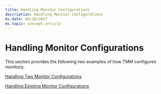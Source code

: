 ```yaml
---
title: Handling Monitor Configurations
description: Handling Monitor Configurations
ms.date: 04/20/2017
ms.topic: concept-article
---
```


# Handling Monitor Configurations


This section provides the following two examples of how TMM configures monitors:

[Handling Two Monitor Configurations](handling-two-monitor-configurations.md)

[Handling Existing Monitor Configurations](handling-existing-monitor-configurations.md)

 

 





